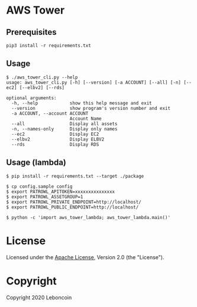# AWS Tower

## Prerequisites

```
pip3 install -r requirements.txt
```

## Usage

```
$ ./aws_tower_cli.py --help
usage: aws_tower_cli.py [-h] [--version] [-a ACCOUNT] [--all] [-n] [--ec2] [--elbv2] [--rds]

optional arguments:
  -h, --help            show this help message and exit
  --version             show program's version number and exit
  -a ACCOUNT, --account ACCOUNT
                        Account Name
  --all                 Display all assets
  -n, --names-only      Display only names
  --ec2                 Display EC2
  --elbv2               Display ELBV2
  --rds                 Display RDS
```

## Usage (lambda)

```
$ pip install -r requirements.txt --target ./package

$ cp config.sample config
$ export PATROWL_APITOKEN=xxxxxxxxxxxxxxx
$ export PATROWL_ASSETGROUP=1
$ export PATROWL_PRIVATE_ENDPOINT=http://localhost/
$ export PATROWL_PUBLIC_ENDPOINT=http://localhost/

$ python -c 'import aws_tower_lambda; aws_tower_lambda.main()' 
```

# License
Licensed under the [Apache License](https://github.com/leboncoin/aws-tower/blob/master/LICENSE), Version 2.0 (the "License").

# Copyright
Copyright 2020 Leboncoin
